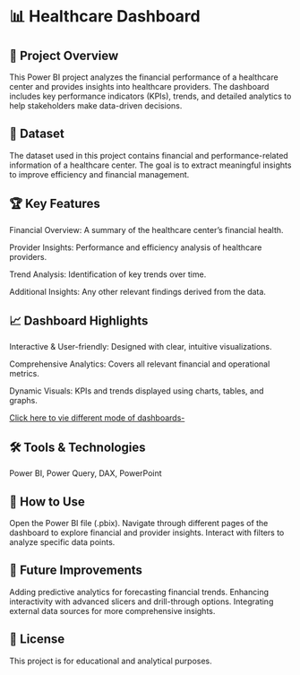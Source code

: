 # 📊  Healthcare Dashboard

## 📌 Project Overview

This Power BI project analyzes the financial performance of a healthcare center and provides insights into healthcare providers. The dashboard includes key performance indicators (KPIs), trends, and detailed analytics to help stakeholders make data-driven decisions.

## 📂 Dataset

The dataset used in this project contains financial and performance-related information of a healthcare center. The goal is to extract meaningful insights to improve efficiency and financial management.

## 🏆 Key Features

Financial Overview: A summary of the healthcare center’s financial health.

Provider Insights: Performance and efficiency analysis of healthcare providers.

Trend Analysis: Identification of key trends over time.

Additional Insights: Any other relevant findings derived from the data.

## 📈 Dashboard Highlights

Interactive & User-friendly: Designed with clear, intuitive visualizations.

Comprehensive Analytics: Covers all relevant financial and operational metrics.

Dynamic Visuals: KPIs and trends displayed using charts, tables, and graphs.

[Click here to vie different mode of dashboards-](https://github.com/karishmasharma/Power-Bi-Projects/blob/main/Healthcare_Analytics/Lighter%20Mode%20Dashboard.png)
## 🛠️ Tools & Technologies

Power BI, Power Query, DAX, PowerPoint

## 🚀 How to Use

Open the Power BI file (.pbix).
Navigate through different pages of the dashboard to explore financial and provider insights.
Interact with filters to analyze specific data points.

## 📌 Future Improvements

Adding predictive analytics for forecasting financial trends.
Enhancing interactivity with advanced slicers and drill-through options.
Integrating external data sources for more comprehensive insights.

## 📜 License

This project is for educational and analytical purposes.

